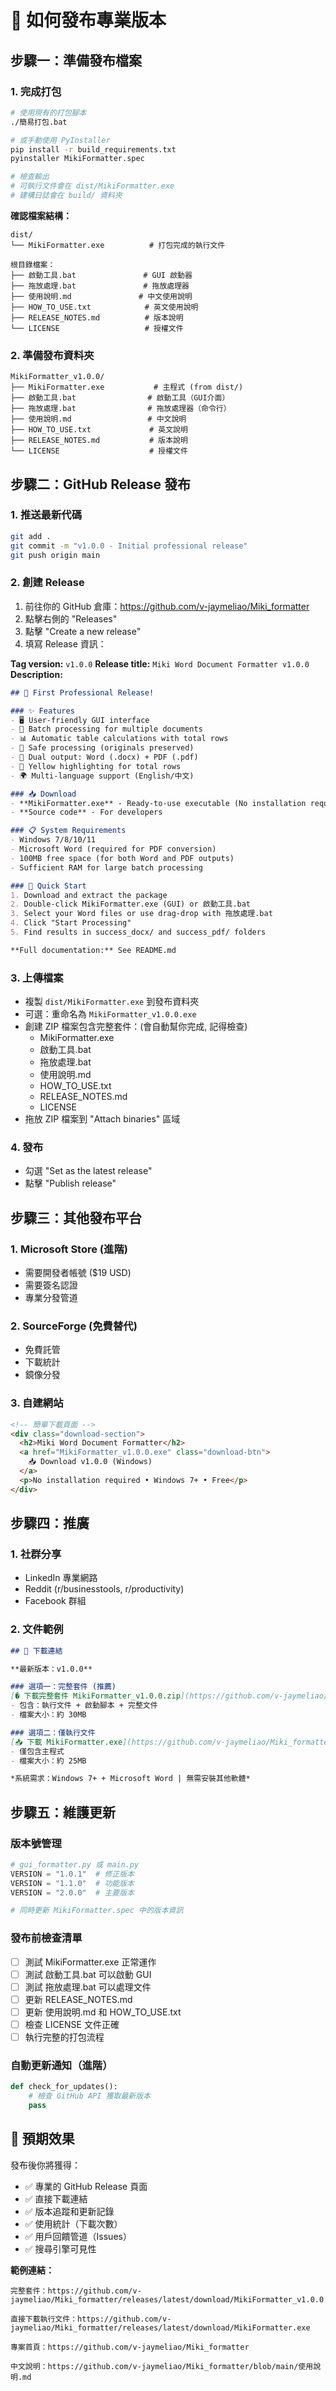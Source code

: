 # 🚀 如何發布專業版本

## 步驟一：準備發布檔案

### 1. 完成打包
```bash
# 使用現有的打包腳本
./簡易打包.bat

# 或手動使用 PyInstaller
pip install -r build_requirements.txt
pyinstaller MikiFormatter.spec

# 檢查輸出
# 可執行文件會在 dist/MikiFormatter.exe
# 建構日誌會在 build/ 資料夾
```

**確認檔案結構：**
```
dist/
└── MikiFormatter.exe          # 打包完成的執行文件

根目錄檔案：
├── 啟動工具.bat               # GUI 啟動器
├── 拖放處理.bat               # 拖放處理器
├── 使用說明.md               # 中文使用說明
├── HOW_TO_USE.txt            # 英文使用說明  
├── RELEASE_NOTES.md          # 版本說明
└── LICENSE                   # 授權文件
```

### 2. 準備發布資料夾
```
MikiFormatter_v1.0.0/
├── MikiFormatter.exe           # 主程式 (from dist/)
├── 啟動工具.bat                # 啟動工具（GUI介面）
├── 拖放處理.bat                # 拖放處理器（命令行）
├── 使用說明.md                 # 中文說明
├── HOW_TO_USE.txt             # 英文說明
├── RELEASE_NOTES.md           # 版本說明
└── LICENSE                    # 授權文件
```

## 步驟二：GitHub Release 發布

### 1. 推送最新代碼
```bash
git add .
git commit -m "v1.0.0 - Initial professional release"
git push origin main
```

### 2. 創建 Release
1. 前往你的 GitHub 倉庫：https://github.com/v-jaymeliao/Miki_formatter
2. 點擊右側的 "Releases"
3. 點擊 "Create a new release"
4. 填寫 Release 資訊：

**Tag version:** `v1.0.0`
**Release title:** `Miki Word Document Formatter v1.0.0`
**Description:**
```markdown
## 🎉 First Professional Release!

### ✨ Features
- 🖥️ User-friendly GUI interface  
- 🔄 Batch processing for multiple documents
- 📊 Automatic table calculations with total rows
- 💾 Safe processing (originals preserved)
- 📄 Dual output: Word (.docx) + PDF (.pdf)
- 🎨 Yellow highlighting for total rows
- 🌍 Multi-language support (English/中文)

### 📥 Download
- **MikiFormatter.exe** - Ready-to-use executable (No installation required)
- **Source code** - For developers

### 📋 System Requirements
- Windows 7/8/10/11
- Microsoft Word (required for PDF conversion)
- 100MB free space (for both Word and PDF outputs)
- Sufficient RAM for large batch processing

### 🚀 Quick Start
1. Download and extract the package
2. Double-click MikiFormatter.exe (GUI) or 啟動工具.bat  
3. Select your Word files or use drag-drop with 拖放處理.bat
4. Click "Start Processing"
5. Find results in success_docx/ and success_pdf/ folders

**Full documentation:** See README.md
```

### 3. 上傳檔案
- 複製 `dist/MikiFormatter.exe` 到發布資料夾
- 可選：重命名為 `MikiFormatter_v1.0.0.exe`
- 創建 ZIP 檔案包含完整套件：(會自動幫你完成, 記得檢查)
  - MikiFormatter.exe
  - 啟動工具.bat
  - 拖放處理.bat  
  - 使用說明.md
  - HOW_TO_USE.txt
  - RELEASE_NOTES.md
  - LICENSE
- 拖放 ZIP 檔案到 "Attach binaries" 區域

### 4. 發布
- 勾選 "Set as the latest release"
- 點擊 "Publish release"

## 步驟三：其他發布平台

### 1. Microsoft Store (進階)
- 需要開發者帳號 ($19 USD)
- 需要簽名認證
- 專業分發管道

### 2. SourceForge (免費替代)
- 免費託管
- 下載統計
- 鏡像分發

### 3. 自建網站
```html
<!-- 簡單下載頁面 -->
<div class="download-section">
  <h2>Miki Word Document Formatter</h2>
  <a href="MikiFormatter_v1.0.0.exe" class="download-btn">
    📥 Download v1.0.0 (Windows)
  </a>
  <p>No installation required • Windows 7+ • Free</p>
</div>
```

## 步驟四：推廣

### 1. 社群分享
- LinkedIn 專業網路
- Reddit (r/businesstools, r/productivity)
- Facebook 群組

### 2. 文件範例
```markdown
## 🔗 下載連結

**最新版本：v1.0.0**

### 選項一：完整套件 (推薦)
[� 下載完整套件 MikiFormatter_v1.0.0.zip](https://github.com/v-jaymeliao/Miki_formatter/releases/latest/download/MikiFormatter_v1.0.0.zip)
- 包含：執行文件 + 啟動腳本 + 完整文件
- 檔案大小：約 30MB

### 選項二：僅執行文件
[📥 下載 MikiFormatter.exe](https://github.com/v-jaymeliao/Miki_formatter/releases/latest/download/MikiFormatter.exe)  
- 僅包含主程式
- 檔案大小：約 25MB

*系統需求：Windows 7+ + Microsoft Word | 無需安裝其他軟體*
```

## 步驟五：維護更新

### 版本號管理
```python
# gui_formatter.py 或 main.py
VERSION = "1.0.1"  # 修正版本
VERSION = "1.1.0"  # 功能版本  
VERSION = "2.0.0"  # 主要版本

# 同時更新 MikiFormatter.spec 中的版本資訊
```

### 發布前檢查清單
- [ ] 測試 MikiFormatter.exe 正常運作
- [ ] 測試 啟動工具.bat 可以啟動 GUI  
- [ ] 測試 拖放處理.bat 可以處理文件
- [ ] 更新 RELEASE_NOTES.md
- [ ] 更新 使用說明.md 和 HOW_TO_USE.txt
- [ ] 檢查 LICENSE 文件正確
- [ ] 執行完整的打包流程

### 自動更新通知（進階）
```python
def check_for_updates():
    # 檢查 GitHub API 獲取最新版本
    pass
```

## 🎯 預期效果

發布後你將獲得：
- ✅ 專業的 GitHub Release 頁面
- ✅ 直接下載連結
- ✅ 版本追蹤和更新記錄
- ✅ 使用統計（下載次數）
- ✅ 用戶回饋管道（Issues）
- ✅ 搜尋引擎可見性

**範例連結：**
```
完整套件：https://github.com/v-jaymeliao/Miki_formatter/releases/latest/download/MikiFormatter_v1.0.0.zip

直接下載執行文件：https://github.com/v-jaymeliao/Miki_formatter/releases/latest/download/MikiFormatter.exe

專案首頁：https://github.com/v-jaymeliao/Miki_formatter

中文說明：https://github.com/v-jaymeliao/Miki_formatter/blob/main/使用說明.md
```
